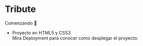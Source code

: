 # Tribute 
Comenzando 🚀
<ul>
<li>Proyecto en HTML5 y CSS3 </li>
Mira Deployment para conocer como desplegar el proyecto.</ul>
